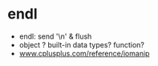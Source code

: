 # endl
* endl: send '\n' & flush
* object ? built-in data types? function?
* www.cplusplus.com/reference/iomanip

